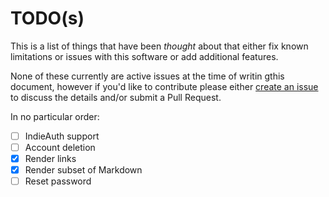 # TODO(s)

This is a list of things that have been _thought_ about that either fix
known limitations or issues with this software or add additional features.

None of these currently are active issues at the time of writin gthis document,
however if you'd like to contribute please either
[create an issue](https://github.com/prologic/twtxt/issues/new) to discuss the
details and/or submit a Pull Request.

In no particular order:

- [ ] IndieAuth support
- [ ] Account deletion
- [X] Render links
- [X] Render subset of Markdown
- [ ] Reset password
